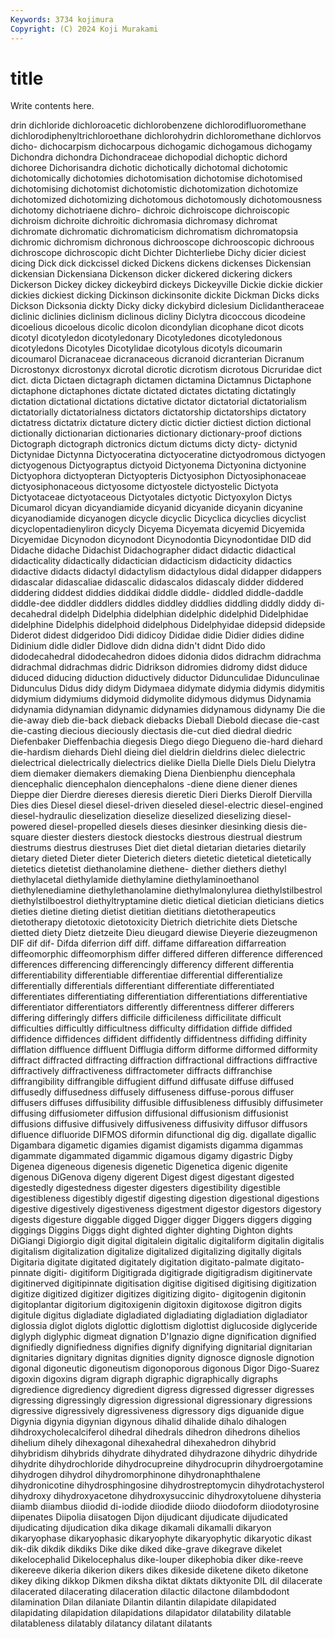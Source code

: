 ```yaml
---
Keywords: 3734 kojimura
Copyright: (C) 2024 Koji Murakami
---
```


# title

Write contents here.



drin dichloride dichloroacetic dichlorobenzene
dichlorodifluoromethane dichlorodiphenyltrichloroethane dichlorohydrin dichloromethane dichlorvos dicho- dichocarpism dichocarpous dichogamic dichogamous
dichogamy Dichondra dichondra Dichondraceae dichopodial dichoptic dichord dichoree Dichorisandra dichotic
dichotically dichotomal dichotomic dichotomically dichotomies dichotomisation dichotomise dichotomised dichotomising dichotomist
dichotomistic dichotomization dichotomize dichotomized dichotomizing dichotomous dichotomously dichotomousness dichotomy dichotriaene
dichro- dichroic dichroiscope dichroiscopic dichroism dichroite dichroitic dichromasia dichromasy dichromat
dichromate dichromatic dichromaticism dichromatism dichromatopsia dichromic dichromism dichronous dichrooscope dichrooscopic
dichroous dichroscope dichroscopic dicht Dichter Dichterliebe Dichy dicier diciest dicing
Dick dick dickcissel dicked Dickens dickens dickenses Dickensian dickensian Dickensiana
Dickenson dicker dickered dickering dickers Dickerson Dickey dickey dickeybird dickeys
Dickeyville Dickie dickie dickier dickies dickiest dicking Dickinson dickinsonite dickite
Dickman Dicks dicks Dickson Dicksonia dickty Dicky dicky dickybird diclesium
Diclidantheraceae diclinic diclinies diclinism diclinous dicliny Diclytra dicoccous dicodeine dicoelious
dicoelous dicolic dicolon dicondylian dicophane dicot dicots dicotyl dicotyledon dicotyledonary
Dicotyledones dicotyledonous dicotyledons Dicotyles Dicotylidae dicotylous dicotyls dicoumarin dicoumarol Dicranaceae
dicranaceous dicranoid dicranterian Dicranum Dicrostonyx dicrostonyx dicrotal dicrotic dicrotism dicrotous
Dicruridae dict dict. dicta Dictaen dictagraph dictamen dictamina Dictamnus Dictaphone
dictaphone dictaphones dictate dictated dictates dictating dictatingly dictation dictational dictations
dictative dictator dictatorial dictatorialism dictatorially dictatorialness dictators dictatorship dictatorships dictatory
dictatress dictatrix dictature dictery dictic dictier dictiest diction dictional dictionally
dictionarian dictionaries dictionary dictionary-proof dictions Dictograph dictograph dictronics dictum dictums
dicty dicty- dictynid Dictynidae Dictynna Dictyoceratina dictyoceratine dictyodromous dictyogen dictyogenous
Dictyograptus dictyoid Dictyonema Dictyonina dictyonine Dictyophora dictyopteran Dictyopteris Dictyosiphon Dictyosiphonaceae
dictyosiphonaceous dictyosome dictyostele dictyostelic Dictyota Dictyotaceae dictyotaceous Dictyotales dictyotic Dictyoxylon
Dictys Dicumarol dicyan dicyandiamide dicyanid dicyanide dicyanin dicyanine dicyanodiamide dicyanogen
dicycle dicyclic Dicyclica dicyclies dicyclist dicyclopentadienyliron dicycly Dicyema Dicyemata dicyemid
Dicyemida Dicyemidae Dicynodon dicynodont Dicynodontia Dicynodontidae DID did Didache didache
Didachist Didachographer didact didactic didactical didacticality didactically didactician didacticism didacticity
didactics didactive didacts didactyl didactylism didactylous didal didapper didappers didascalar
didascaliae didascalic didascalos didascaly didder diddered diddering diddest diddies diddikai
diddle diddle- diddled diddle-daddle diddle-dee diddler diddlers diddles diddley diddlies
diddling diddly diddy di-decahedral didelph Didelphia didelphian didelphic didelphid Didelphidae
didelphine Didelphis didelphoid didelphous Didelphyidae didepsid didepside Diderot didest didgeridoo
Didi didicoy Dididae didie Didier didies didine Didinium didle didler
Didlove didn didna didn't didnt Dido dido didodecahedral didodecahedron didoes
didonia didos didrachm didrachma didrachmal didrachmas didric Didrikson didromies didromy
didst diduce diduced diducing diduction diductively diductor Didunculidae Didunculinae Didunculus
Didus didy didym Didymaea didymate didymia didymis didymitis didymium didymiums
didymoid didymolite didymous didymus Didynamia didynamia didynamian didynamic didynamies didynamous
didynamy Die die die-away dieb die-back dieback diebacks Dieball Diebold
diecase die-cast die-casting diecious dieciously diectasis die-cut died diedral diedric
Diefenbaker Dieffenbachia diegesis Diego diego Diegueno die-hard diehard die-hardism diehards
Diehl dieing diel dieldrin dieldrins dielec dielectric dielectrical dielectrically dielectrics
dielike Diella Dielle Diels Dielu Dielytra diem diemaker diemakers diemaking
Diena Dienbienphu diencephala diencephalic diencephalon diencephalons -diene diene diener dienes
Dieppe dier Dierdre diereses dieresis dieretic Dieri Dierks Dierolf Diervilla
Dies dies Diesel diesel diesel-driven dieseled diesel-electric diesel-engined diesel-hydraulic dieselization
dieselize dieselized dieselizing diesel-powered diesel-propelled diesels dieses diesinker diesinking diesis
die-square diester diesters diestock diestocks diestrous diestrual diestrum diestrums diestrus
diestruses Diet diet dietal dietarian dietaries dietarily dietary dieted Dieter
dieter Dieterich dieters dietetic dietetical dietetically dietetics dietetist diethanolamine diethene-
diether diethers diethyl diethylacetal diethylamide diethylamine diethylaminoethanol diethylenediamine diethylethanolamine diethylmalonylurea
diethylstilbestrol diethylstilboestrol diethyltryptamine dietic dietical dietician dieticians dietics dieties dietine
dieting dietist dietitian dietitians dietotherapeutics dietotherapy dietotoxic dietotoxicity Dietrich dietrichite
diets Dietsche dietted diety Dietz dietzeite Dieu dieugard diewise Dieyerie
diezeugmenon DIF dif dif- Difda diferrion diff diff. diffame diffareation
diffarreation diffeomorphic diffeomorphism differ differed differen difference differenced differences differencing
differencingly differency different differentia differentiability differentiable differentiae differential differentialize differentially
differentials differentiant differentiate differentiated differentiates differentiating differentiation differentiations differentiative differentiator
differentiators differently differentness differer differers differing differingly differs difficile difficileness
difficilitate difficult difficulties difficultly difficultness difficulty diffidation diffide diffided diffidence
diffidences diffident diffidently diffidentness diffiding diffinity difflation diffluence diffluent Difflugia
difform difforme difformed difformity diffract diffracted diffracting diffraction diffractional diffractions
diffractive diffractively diffractiveness diffractometer diffracts diffranchise diffrangibility diffrangible diffugient diffund
diffusate diffuse diffused diffusedly diffusedness diffusely diffuseness diffuse-porous diffuser diffusers
diffuses diffusibility diffusible diffusibleness diffusibly diffusimeter diffusing diffusiometer diffusion diffusional
diffusionism diffusionist diffusions diffusive diffusively diffusiveness diffusivity diffusor diffusors difluence
difluoride DIFMOS diformin difunctional dig dig. digallate digallic Digambara digametic
digamies digamist digamists digamma digammas digammate digammated digammic digamous digamy
digastric Digby Digenea digeneous digenesis digenetic Digenetica digenic digenite digenous
DiGenova digeny digerent Digest digest digestant digested digestedly digestedness digester
digesters digestibility digestible digestibleness digestibly digestif digesting digestion digestional digestions
digestive digestively digestiveness digestment digestor digestors digestory digests digesture diggable
digged Digger digger Diggers diggers digging diggings Diggins Diggs dight
dighted dighter dighting Dighton dights DiGiangi Digiorgio digit digital digitalein
digitalic digitaliform digitalin digitalis digitalism digitalization digitalize digitalized digitalizing digitally
digitals Digitaria digitate digitated digitately digitation digitato-palmate digitato-pinnate digiti- digitiform
Digitigrada digitigrade digitigradism digitinervate digitinerved digitipinnate digitisation digitise digitised digitising
digitization digitize digitized digitizer digitizes digitizing digito- digitogenin digitonin digitoplantar
digitorium digitoxigenin digitoxin digitoxose digitron digits digitule digitus digladiate digladiated
digladiating digladiation digladiator diglossia diglot diglots diglottic diglottism diglottist diglucoside
diglyceride diglyph diglyphic digmeat dignation D'Ignazio digne dignification dignified dignifiedly
dignifiedness dignifies dignify dignifying dignitarial dignitarian dignitaries dignitary dignitas dignities
dignity dignosce dignosle dignotion digonal digoneutic digoneutism digonoporous digonous Digor
Digo-Suarez digoxin digoxins digram digraph digraphic digraphically digraphs digredience digrediency
digredient digress digressed digresser digresses digressing digressingly digression digressional digressionary
digressions digressive digressively digressiveness digressory digs diguanide digue Digynia digynia
digynian digynous dihalid dihalide dihalo dihalogen dihdroxycholecalciferol dihedral dihedrals dihedron
dihedrons dihelios dihelium dihely dihexagonal dihexahedral dihexahedron dihybrid dihybridism dihybrids
dihydrate dihydrated dihydrazone dihydric dihydride dihydrite dihydrochloride dihydrocupreine dihydrocuprin dihydroergotamine
dihydrogen dihydrol dihydromorphinone dihydronaphthalene dihydronicotine dihydrosphingosine dihydrostreptomycin dihydrotachysterol dihydroxy dihydroxyacetone
dihydroxysuccinic dihydroxytoluene dihysteria diiamb diiambus diiodid di-iodide diiodide diiodo diiodoform
diiodotyrosine diipenates Diipolia diisatogen Dijon dijudicant dijudicate dijudicated dijudicating dijudication
dika dikage dikamali dikamalli dikaryon dikaryophase dikaryophasic dikaryophyte dikaryophytic dikaryotic
dikast dik-dik dikdik dikdiks Dike dike diked dike-grave dikegrave dikelet
dikelocephalid Dikelocephalus dike-louper dikephobia diker dike-reeve dikereeve dikeria dikerion dikers
dikes dikeside diketene diketo diketone dikey diking dikkop Dikmen diksha
diktat diktats diktyonite DIL dil dilacerate dilacerated dilacerating dilaceration dilactic
dilactone dilambdodont dilamination Dilan dilaniate Dilantin dilantin dilapidate dilapidated dilapidating
dilapidation dilapidations dilapidator dilatability dilatable dilatableness dilatably dilatancy dilatant dilatants
